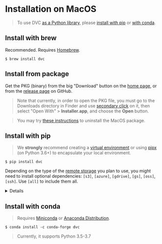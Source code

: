 # Installation on MacOS

> To use DVC [as a Python library](/doc/api-reference), please
> [install with pip](#install-with-pip) or [with conda](#install-with-conda).

## Install with brew

Recommended. Requires [Homebrew](https://brew.sh/).

```dvc
$ brew install dvc
```

## Install from package

Get the PKG (binary) from the big "Download" button on the [home page](/), or
from the [release page](https://github.com/iterative/dvc/releases/) on GitHub.

> Note that currently, in order to open the PKG file, you must go to the
> Downloads directory in Finder and use
> [secondary click](https://support.apple.com/en-us/HT207700) on it, then select
> "Open With" > **Installer.app**, and choose the **Open** button.

<!-- Separate MD quote: -->

> You may try [these instructions](https://stackoverflow.com/a/42120328/761963)
> to uninstall the MacOS package.

## Install with pip

> We **strongly** recommend creating a
> [virtual environment](https://packaging.python.org/tutorials/installing-packages/#creating-virtual-environments)
> or using
> [pipx](https://packaging.python.org/guides/installing-stand-alone-command-line-tools/)
> (on Python 3.6+) to encapsulate your local environment.

```dvc
$ pip install dvc
```

Depending on the type of the
[remote storage](/doc/command-reference/remote#description) you plan to use, you
might need to install optional dependencies: `[s3]`, `[azure]`, `[gdrive]`,
`[gs]`, `[oss]`, `[ssh]`. Use `[all]` to include them all.

<details>

### Example: How to install DVC with support for Amazon S3 storage

```dvc
$ pip install 'dvc[s3]'
```

In this case it installs `boto3` library as well, besides DVC.

</details>

## Install with conda

> Requires [Miniconda](https://docs.conda.io/en/latest/miniconda.html) or
> [Anaconda Distribution](https://docs.anaconda.com/anaconda/).

```dvc
$ conda install -c conda-forge dvc
```

> Currently, it supports Python 3.5-3.7
